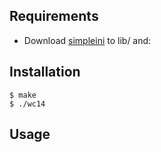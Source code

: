## Requirements

* Download [simpleini](http://code.jellycan.com/simpleini/) to lib/ and:

## Installation

    $ make
    $ ./wc14

## Usage


